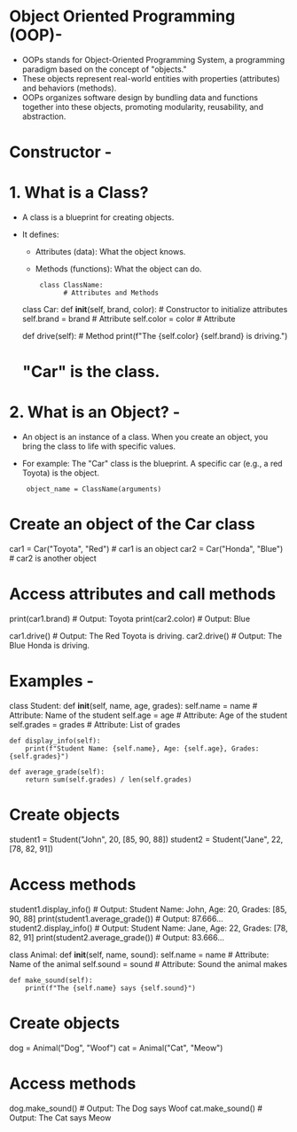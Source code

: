 # Object Oriented Programming (OOP)-
- OOPs stands for Object-Oriented Programming System, a programming paradigm based on the concept of "objects."
- These objects represent real-world entities with properties (attributes) and behaviors (methods).
- OOPs organizes software design by bundling data and functions together into these objects, promoting modularity, reusability, and abstraction.

# Constructor -




# 1. What is a Class?
- A class is a blueprint for creating objects.
- It defines:
     - Attributes (data): What the object knows.
     - Methods (functions): What the object can do.



            class ClassName:
                  # Attributes and Methods



    class Car:
    def __init__(self, brand, color):  # Constructor to initialize attributes
        self.brand = brand  # Attribute
        self.color = color  # Attribute

    def drive(self):  # Method
        print(f"The {self.color} {self.brand} is driving.")

    # "Car" is the class.



# 2. What is an Object? -
- An object is an instance of a class. When you create an object, you bring the class to life with specific values.
- For example: The "Car" class is the blueprint. A specific car (e.g., a red Toyota) is the object.

       object_name = ClassName(arguments)



# Create an object of the Car class
car1 = Car("Toyota", "Red")  # car1 is an object
car2 = Car("Honda", "Blue")  # car2 is another object

# Access attributes and call methods
print(car1.brand)  # Output: Toyota
print(car2.color)  # Output: Blue

car1.drive()  # Output: The Red Toyota is driving.
car2.drive()  # Output: The Blue Honda is driving.



# Examples - 

class Student:
    def __init__(self, name, age, grades):
        self.name = name  # Attribute: Name of the student
        self.age = age  # Attribute: Age of the student
        self.grades = grades  # Attribute: List of grades

    def display_info(self):
        print(f"Student Name: {self.name}, Age: {self.age}, Grades: {self.grades}")

    def average_grade(self):
        return sum(self.grades) / len(self.grades)

# Create objects
student1 = Student("John", 20, [85, 90, 88])
student2 = Student("Jane", 22, [78, 82, 91])

# Access methods
student1.display_info()  # Output: Student Name: John, Age: 20, Grades: [85, 90, 88]
print(student1.average_grade())  # Output: 87.666...
student2.display_info()  # Output: Student Name: Jane, Age: 22, Grades: [78, 82, 91]
print(student2.average_grade())  # Output: 83.666...





class Animal:
    def __init__(self, name, sound):
        self.name = name  # Attribute: Name of the animal
        self.sound = sound  # Attribute: Sound the animal makes

    def make_sound(self):
        print(f"The {self.name} says {self.sound}")

# Create objects
dog = Animal("Dog", "Woof")
cat = Animal("Cat", "Meow")

# Access methods
dog.make_sound()  # Output: The Dog says Woof
cat.make_sound()  # Output: The Cat says Meow
















